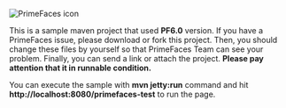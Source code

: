 ![PrimeFaces icon](https://www.primefaces.org/wp-content/uploads/2016/10/prime_logo.png)


This is a sample maven project that used <strong>PF6.0</strong> version. If you have a PrimeFaces issue, please download or fork this project. Then, you should change these files by yourself so that PrimeFaces Team can see your problem. Finally, you can send a link or attach the project. <strong>Please pay attention that it in runnable condition.</strong>

You can execute the sample with <strong>mvn jetty:run</strong> command and hit <strong>http://localhost:8080/primefaces-test</strong> to run the page.
